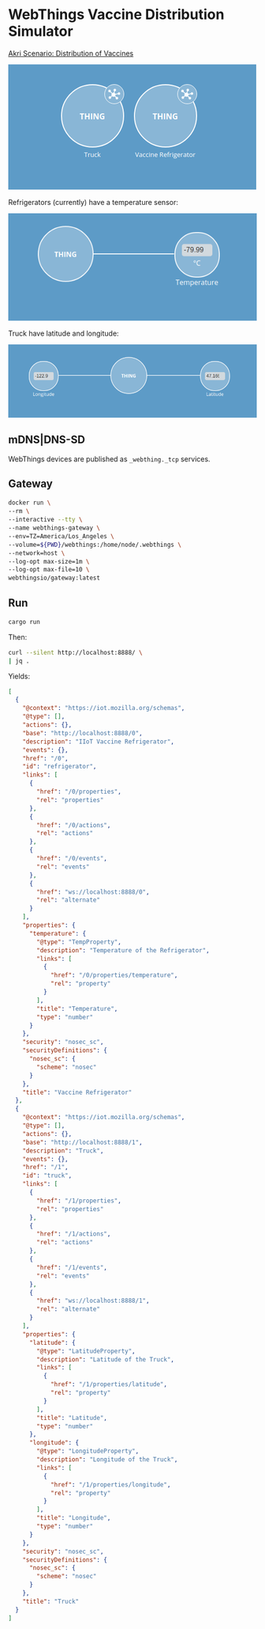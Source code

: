 # WebThings Vaccine Distribution Simulator

[Akri Scenario: Distribution of Vaccines](https://docs.google.com/document/d/1zNWUzaTuvTPcHsH_GNlNh6p1XN2QDZF5sfcKuFTknjU/edit#heading=h.9m8u7fba07v)

![Things](./images/things.png)

Refrigerators (currently) have a temperature sensor:

![Refrigerator](./images/refrigerator.png)

Truck have latitude and longitude:

![Truck](./images/truck.png)

## mDNS|DNS-SD

WebThings devices are published as `_webthing._tcp` services.

## Gateway

```bash
docker run \
--rm \
--interactive --tty \
--name webthings-gateway \
--env=TZ=America/Los_Angeles \
--volume=${PWD}/webthings:/home/node/.webthings \
--network=host \
--log-opt max-size=1m \
--log-opt max-file=10 \
webthingsio/gateway:latest
```

## Run

```bash
cargo run
```

Then:

```bash
curl --silent http://localhost:8888/ \
| jq .
```

Yields:

```JSON
[
  {
    "@context": "https://iot.mozilla.org/schemas",
    "@type": [],
    "actions": {},
    "base": "http://localhost:8888/0",
    "description": "IIoT Vaccine Refrigerator",
    "events": {},
    "href": "/0",
    "id": "refrigerator",
    "links": [
      {
        "href": "/0/properties",
        "rel": "properties"
      },
      {
        "href": "/0/actions",
        "rel": "actions"
      },
      {
        "href": "/0/events",
        "rel": "events"
      },
      {
        "href": "ws://localhost:8888/0",
        "rel": "alternate"
      }
    ],
    "properties": {
      "temperature": {
        "@type": "TempProperty",
        "description": "Temperature of the Refrigerator",
        "links": [
          {
            "href": "/0/properties/temperature",
            "rel": "property"
          }
        ],
        "title": "Temperature",
        "type": "number"
      }
    },
    "security": "nosec_sc",
    "securityDefinitions": {
      "nosec_sc": {
        "scheme": "nosec"
      }
    },
    "title": "Vaccine Refrigerator"
  },
  {
    "@context": "https://iot.mozilla.org/schemas",
    "@type": [],
    "actions": {},
    "base": "http://localhost:8888/1",
    "description": "Truck",
    "events": {},
    "href": "/1",
    "id": "truck",
    "links": [
      {
        "href": "/1/properties",
        "rel": "properties"
      },
      {
        "href": "/1/actions",
        "rel": "actions"
      },
      {
        "href": "/1/events",
        "rel": "events"
      },
      {
        "href": "ws://localhost:8888/1",
        "rel": "alternate"
      }
    ],
    "properties": {
      "latitude": {
        "@type": "LatitudeProperty",
        "description": "Latitude of the Truck",
        "links": [
          {
            "href": "/1/properties/latitude",
            "rel": "property"
          }
        ],
        "title": "Latitude",
        "type": "number"
      },
      "longitude": {
        "@type": "LongitudeProperty",
        "description": "Longitude of the Truck",
        "links": [
          {
            "href": "/1/properties/longitude",
            "rel": "property"
          }
        ],
        "title": "Longitude",
        "type": "number"
      }
    },
    "security": "nosec_sc",
    "securityDefinitions": {
      "nosec_sc": {
        "scheme": "nosec"
      }
    },
    "title": "Truck"
  }
]
```



